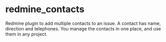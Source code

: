redmine_contacts
================

Redmine plugin to add multiple contacts to an issue. A contact has name, direction and telephones. You manage the contacts in one place, and use them in any project.